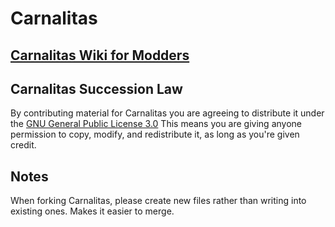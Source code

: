# Carnalitas

## [Carnalitas Wiki for Modders](https://github.com/cherisong/Carnalitas/wiki)

## Carnalitas Succession Law
By contributing material for Carnalitas you are agreeing to distribute it under the [GNU General Public License 3.0](https://www.gnu.org/licenses/gpl-3.0.en.html)
This means you are giving anyone permission to copy, modify, and redistribute it, as long as you're given credit.

## Notes
When forking Carnalitas, please create new files rather than writing into existing ones. Makes it easier to merge.
